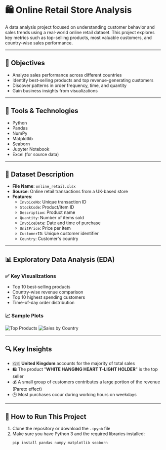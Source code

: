 # 🛍️ Online Retail Store Analysis

A data analysis project focused on understanding customer behavior and sales trends using a real-world online retail dataset. This project explores key metrics such as top-selling products, most valuable customers, and country-wise sales performance.

---

## 📌 Objectives

- Analyze sales performance across different countries
- Identify best-selling products and top revenue-generating customers
- Discover patterns in order frequency, time, and quantity
- Gain business insights from visualizations

---

## 🔧 Tools & Technologies

- Python
- Pandas
- NumPy
- Matplotlib
- Seaborn
- Jupyter Notebook
- Excel (for source data)

---

## 📂 Dataset Description

- **File Name**: `online_retail.xlsx`
- **Source**: Online retail transactions from a UK-based store
- **Features**:
  - `InvoiceNo`: Unique transaction ID
  - `StockCode`: Product/item ID
  - `Description`: Product name
  - `Quantity`: Number of items sold
  - `InvoiceDate`: Date and time of purchase
  - `UnitPrice`: Price per item
  - `CustomerID`: Unique customer identifier
  - `Country`: Customer's country

---

## 📊 Exploratory Data Analysis (EDA)

### ✅ Key Visualizations

- Top 10 best-selling products
- Country-wise revenue comparison
- Top 10 highest spending customers
- Time-of-day order distribution

### 📈 Sample Plots

![Top Products](images/top_products.png)
![Sales by Country](images/sales_by_country.png)

---

## 🔍 Key Insights

- 🇬🇧 **United Kingdom** accounts for the majority of total sales
- 🛍️ The product "**WHITE HANGING HEART T-LIGHT HOLDER**" is the top seller
- 💰 A small group of customers contributes a large portion of the revenue (Pareto effect)
- 🕒 Most purchases occur during working hours on weekdays

---

## 🧠 How to Run This Project

1. Clone the repository or download the `.ipynb` file
2. Make sure you have Python 3 and the required libraries installed:
   ```bash
   pip install pandas numpy matplotlib seaborn

